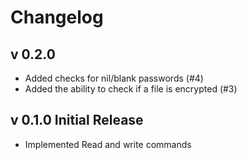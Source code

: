 # Changelog

## v 0.2.0
* Added checks for nil/blank passwords (#4)
* Added the ability to check if a file is encrypted (#3)

## v 0.1.0 Initial Release
* Implemented Read and write commands
